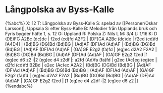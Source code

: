 # Långpolska av Byss-Kalle

{%abc%}
X: 12
T: Långpolska av Byss-Kalle
S: spelad av [[Personer/Oskar Larsson]], Uppsala
S: efter Byss-Kalle
B: Melodier från Upplands bruk och Fyris bygder häfte 1, s. 12
O: Uppland
R: Polska
Z: Nils L
M: 3/4
L: 1/16
K: D
(DE)FG A2Bc (dc)de | f2ed (cd)fd A2F2 | (DF)GA A2Bc (dc)de | f2ed (cd)fd [A4D4] |
(Bd)BG (DG)Bd (Bd)BG | (Ad)AF (DF)Ad (Ad)AF | (Bd)BG (DG)Bd (Bd)BG | (Ad)AF (DF)Ad (Ad)AF |
(GA)GF E2g2 (fa)fd | (eg)ec d2A2 F2A2 | (Bd)BG (DG)Bd (Bd)BG | (Ad)AF (DF)Ad (Ad)AF |
(GA)GF E2g2 f2ed |1 (eg)ec d6 z2 :|2 (eg)ec d4 z2df |: a2fd (Ad)fa (fa)fd |
g2ec (Ac)eg (eg)ec | d2fd (cd)fd B2Bd | e2ec (Ac)ec A2A2 | (Bd)BG (DG)Bd (Bd)BG |
(Ad)AF (DF)Ad (Ad)AF | (Bd)BG (DG)Bd (Bd)BG | (Ad)AF (DF)Ad (Ad)AF | (GA)GF E2g2 (fa)fd |
(eg)ec d2A2 F2A2 | (Bd)BG (DG)Bd (Bd)BG | (Ad)AF (DF)Ad (Ad)AF | (GA)GF E2g2 f2ed |
[1 (eg)ec d4 z2df :|2 (eg)ec d6 z2 |]
{%endabc%}
